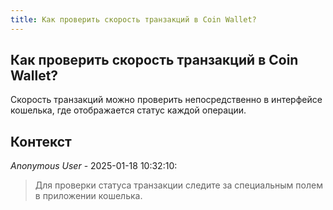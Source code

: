 ```yaml
---
title: Как проверить скорость транзакций в Coin Wallet?
---
```


## Как проверить скорость транзакций в Coin Wallet?

Скорость транзакций можно проверить непосредственно в интерфейсе кошелька, где отображается статус каждой операции.

## Контекст

_Anonymous User_ - 2025-01-18 10:32:10:

> Для проверки статуса транзакции следите за специальным полем в приложении кошелька.
